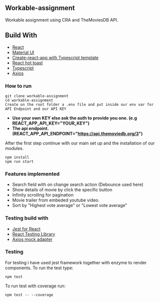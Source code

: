 ## Workable-assignment

Workable assignment using CRA and TheMoviesDB API.
## Build With

* [React](https://reactjs.org/)
* [Material UI](https://material-ui.com/)
* [Create-react-app with Typescript template](https://create-react-app.dev/docs/adding-typescript/)
* [React hot toast](https://github.com/timolins/react-hot-toast)
* [Typescript](https://www.typescriptlang.org/docs/handbook/react.html)
* [Axios](https://github.com/axios/axios)

### How to run 

```
git clone workable-assignment
cd workable-assignment
Create on the root folder a .env file and put inside our env var for API Endpoint and our API KEY 
```

* **Use your own KEY else ask the auth to provide you one. (e.g REACT_APP_API_KEY="YOUR_KEY")**
* **The api endpoint. (REACT_APP_API_ENDPOINT="https://api.themoviedb.org/3")**

After the first step continue with our main set up and the installation of our modules.

```
npm install
npm run start
```

### Features implemented
* Search field with on change search action (Debounce used here)
* Show details of movie by click the specific button
* Infinity scrolling for pagination
* Movie trailer from embeded youtube video.
* Sort by "Highest vote average" or "Lowest vote average"

### Testing build with

* [Jest for React](https://jestjs.io/)
* [React Testing Library](https://testing-library.com/docs/react-testing-library/intro/)
* [Axios mock adapter](https://github.com/ctimmerm/axios-mock-adapter#readme)

### Testing

For testing i have used jest framework together with enzyme to render components.
To run the test type:

```
npm test
```

To run test with coverage run:

```
npm test -- --coverage
```

